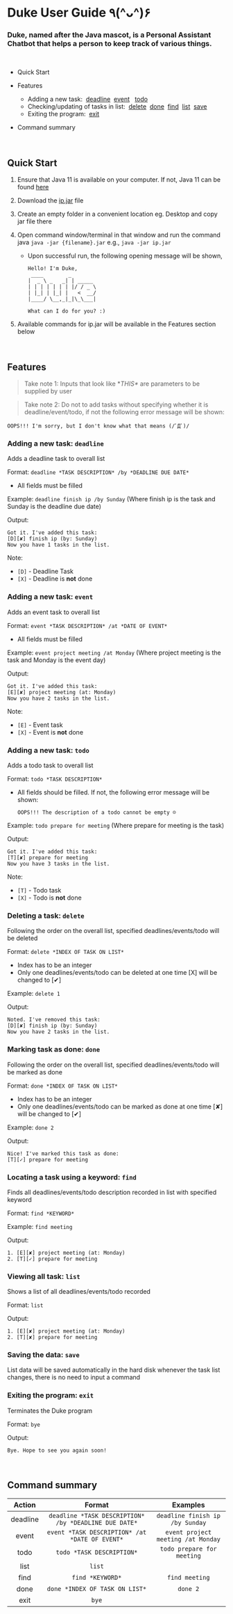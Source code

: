 # Duke User Guide ٩(^ᴗ^)۶ 

### Duke, named after the Java mascot, is a Personal Assistant Chatbot that helps a person to keep track of various things. 

<br>

* Quick Start
* Features 
  - Adding a new task:&nbsp; [deadline](#adding-a-new-task-deadline)&nbsp; [event](#adding-a-new-task-event) &nbsp; [todo](#adding-a-new-task-todo)
  - Checking/updating of tasks in list:&nbsp; [delete](#deleting-a-task-delete)&nbsp; [done](#marking-task-as-done-done)&nbsp; [find](#locating-a-task-using-a-keyword-find)&nbsp; [list](#viewing-all-task-list)&nbsp; [save](#saving-the-data-save)
  - Exiting the program: &nbsp;[exit](#exiting-the-program-exit)

* Command summary 

<br>

## Quick Start
1) Ensure that Java 11 is available on your computer. If not, Java 11 can be found [here](https://docs.aws.amazon.com/corretto/latest/corretto-11-ug/downloads-list.html)

2) Download the [ip.jar](https://github.com/jlifah/ip/releases/download/ip.jar-v0.2/ip.jar) file 

3) Create an empty folder in a convenient location eg. Desktop and copy jar file there

4) Open command window/terminal in that window and run the command java `java -jar {filename}.jar` e.g., `java -jar ip.jar`
   - Upon successful run, the following opening message will be shown,
      ```
      Hello! I'm Duke,
       ____        _        
      |  _ \ _   _| | _____ 
      | | | | | | | |/ / _ \
      | |_| | |_| |   <  __/
      |____/ \__,_|_|\_\___|
              
      What can I do for you? :)
      ```
     
5) Available commands for ip.jar will be available in the Features section below


<br>

## Features
> Take note 1: Inputs that look like \**THIS\** are parameters to be supplied by user

> Take note 2: Do not to add tasks without specifying whether it is deadline/event/todo, if not the following error message will be shown:
```
OOPS!!! I'm sorry, but I don't know what that means (/ﾟДﾟ)/
```


### Adding a new task: `deadline`

Adds a deadline task to overall list

Format: `deadline *TASK DESCRIPTION* /by *DEADLINE DUE DATE*`
* All fields must be filled

Example: `deadline finish ip /by Sunday` (Where finish ip is the task and Sunday is the deadline due date)

Output:
```
Got it. I've added this task:
[D][✘] finish ip (by: Sunday)
Now you have 1 tasks in the list.
```

Note:
* `[D]` - Deadline Task 
* `[X]` - Deadline is **not** done


### Adding a new task: `event`

Adds an event task to overall list

Format: `event *TASK DESCRIPTION* /at *DATE OF EVENT*`
* All fields must be filled

Example: `event project meeting /at Monday` (Where project meeting is the task and Monday is the event day)

Output:
```
Got it. I've added this task:
[E][✘] project meeting (at: Monday)
Now you have 2 tasks in the list.
```

Note:
* `[E]` - Event task
* `[X]` - Event is **not** done


### Adding a new task: `todo`

Adds a todo task to overall list

Format: `todo *TASK DESCRIPTION*`
* All fields should be filled. If not, the following error message will be shown:
   ```
   OOPS!!! The description of a todo cannot be empty ☹
   ```

Example: `todo prepare for meeting` (Where prepare for meeting is the task)

Output:
```
Got it. I've added this task:
[T][✘] prepare for meeting
Now you have 3 tasks in the list.
```

Note:
* `[T]` - Todo task
* `[X]` - Todo is **not** done

### Deleting a task: `delete`

Following the order on the overall list, specified deadlines/events/todo will be deleted

Format: `delete *INDEX OF TASK ON LIST*`
* Index has to be an integer
* Only one deadlines/events/todo can be deleted at one time
[X] will be changed to [✔]

Example: `delete 1`

Output:
```
Noted. I've removed this task:
[D][✘] finish ip (by: Sunday)
Now you have 2 tasks in the list.
```

### Marking task as done: `done`

Following the order on the overall list, specified deadlines/events/todo will be marked as done

Format: `done *INDEX OF TASK ON LIST*`
* Index has to be an integer
* Only one deadlines/events/todo can be marked as done at one time
[✘] will be changed to [✔]

Example: `done 2`

Output:
```
Nice! I've marked this task as done:
[T][✓] prepare for meeting
```


### Locating a task using a keyword: `find`

Finds all deadlines/events/todo description recorded in list with specified keyword 

Format: `find *KEYWORD*`

Example: `find meeting`

Output:
```
1. [E][✘] project meeting (at: Monday)
2. [T][✓] prepare for meeting
```

### Viewing all task: `list`

Shows a list of all deadlines/events/todo recorded

Format: `list`

Output:
```
1. [E][✘] project meeting (at: Monday)
2. [T][✘] prepare for meeting
```

### Saving the data: `save`

List data will be saved automatically in the hard disk whenever the task list changes, there is no need to input a command

### Exiting the program: `exit`

Terminates the Duke program

Format: `bye`

Output:
```
Bye. Hope to see you again soon!
```

<br>

## Command summary

|    Action       |      Format     |   Examples | 
|:---:|:---:|:---:|
|       deadline   |    `deadline *TASK DESCRIPTION* /by *DEADLINE DUE DATE*`                 |   `deadline finish ip /by Sunday` |
|       event        |         `event *TASK DESCRIPTION* /at *DATE OF EVENT*`          |  `event project meeting /at Monday` |
|todo|        `todo *TASK DESCRIPTION*`       |   `todo prepare for meeting` | 
|          list             |            `list`            |    | 
|           find         |  `find *KEYWORD*`                    |    `find meeting`  |
|           done                |       `done *INDEX OF TASK ON LIST*`          |   `done 2`  |
|             exit             |                 `bye`          |    | 
